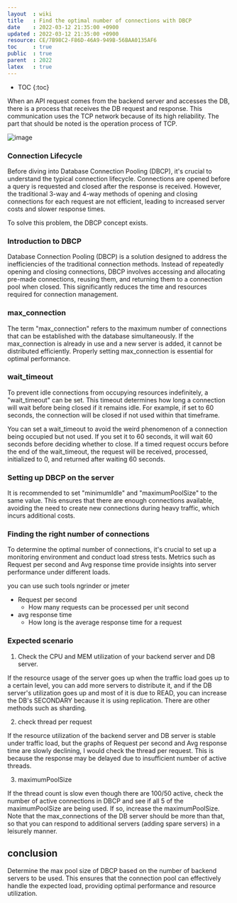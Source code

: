 ```yaml
---
layout  : wiki
title   : Find the optimal number of connections with DBCP
date    : 2022-03-12 21:35:00 +0900
updated : 2022-03-12 21:35:00 +0900
resource: CE/7B98C2-F86D-46A9-949B-56BAA0135AF6
toc     : true
public  : true
parent  : 2022
latex   : true
---
```

* TOC
{:toc}

When an API request comes from the backend server and accesses the DB, there is a process that receives the DB request 
and response. This communication uses the TCP network because of its high reliability. The part that should be noted is 
the operation process of TCP.

![image](https://user-images.githubusercontent.com/72185011/220371260-745afabd-f204-47f6-802b-6be185321ad4.png)

### **Connection Lifecycle**  
Before diving into Database Connection Pooling (DBCP), it's crucial to understand the typical connection lifecycle. 
Connections are opened before a query is requested and closed after the response is received. However, the traditional 
3-way and 4-way methods of opening and closing connections for each request are not efficient, leading to increased 
server costs and slower response times.

To solve this problem, the DBCP concept exists.

### **Introduction to DBCP**  
Database Connection Pooling (DBCP) is a solution designed to address the inefficiencies of the traditional connection 
methods. Instead of repeatedly opening and closing connections, DBCP involves accessing and allocating pre-made 
connections, reusing them, and returning them to a connection pool when closed. This significantly reduces the time and 
resources required for connection management.

### **max_connection**  
The term "max_connection" refers to the maximum number of connections that can be established with the database 
simultaneously. If the max_connection is already in use and a new server is added, it cannot be distributed efficiently. 
Properly setting max_connection is essential for optimal performance.

### **wait_timeout**  
To prevent idle connections from occupying resources indefinitely, a "wait_timeout" can be set. 
This timeout determines how long a connection will wait before being closed if it remains idle. For example, 
if set to 60 seconds, the connection will be closed if not used within that timeframe.

You can set a wait_timeout to avoid the weird phenomenon of a connection being occupied but not used. 
If you set it to 60 seconds, it will wait 60 seconds before deciding whether to close. 
If a timed request occurs before the end of the wait_timeout, the request will be received, processed, initialized to 0,
and returned after waiting 60 seconds.

### **Setting up DBCP on the server**  
It is recommended to set "minimumIdle" and "maximumPoolSize" to the same value. This ensures that there are enough 
connections available, avoiding the need to create new connections during heavy traffic, which incurs additional costs.

### **Finding the right number of connections**  
To determine the optimal number of connections, it's crucial to set up a monitoring environment and conduct 
load stress tests. Metrics such as Request per second and Avg response time provide insights into server performance 
under different loads.

you can use such tools ngrinder or jmeter 

- Request per second
   - How many requests can be processed per unit second
- avg response time
   - How long is the average response time for a request

### **Expected scenario**

1. Check the CPU and MEM utilization of your backend server and DB server.

If the resource usage of the server goes up when the traffic load goes up to a certain level, 
you can add more servers to distribute it, and if the DB server's utilization goes up and most of it is due to READ, 
you can increase the DB's SECONDARY because it is using replication. There are other methods such as sharding.

2. check thread per request

If the resource utilization of the backend server and DB server is stable under traffic load, 
but the graphs of Request per second and Avg response time are slowly declining, I would check the thread per request. 
This is because the response may be delayed due to insufficient number of active threads.

3. maximumPoolSize

If the thread count is slow even though there are 100/50 active, check the number of active connections in DBCP and see 
if all 5 of the maximumPoolSize are being used. If so, increase the maximumPoolSize. Note that the max_connections of the 
DB server should be more than that, so that you can respond to additional servers (adding spare servers) in a leisurely manner.

## **conclusion**  
Determine the max pool size of DBCP based on the number of backend servers to be used. This ensures that the connection 
pool can effectively handle the expected load, providing optimal performance and resource utilization.